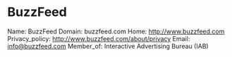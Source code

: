 
# BuzzFeed

Name: BuzzFeed
Domain: buzzfeed.com
Home: http://www.buzzfeed.com
Privacy_policy: http://www.buzzfeed.com/about/privacy
Email: info@buzzfeed.com
Member_of: Interactive Advertising Bureau (IAB)
